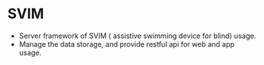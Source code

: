 # SVIM
- Server framework of SVIM ( assistive swimming device for blind) usage.
- Manage the data storage, and provide restful api for web and app usage.
